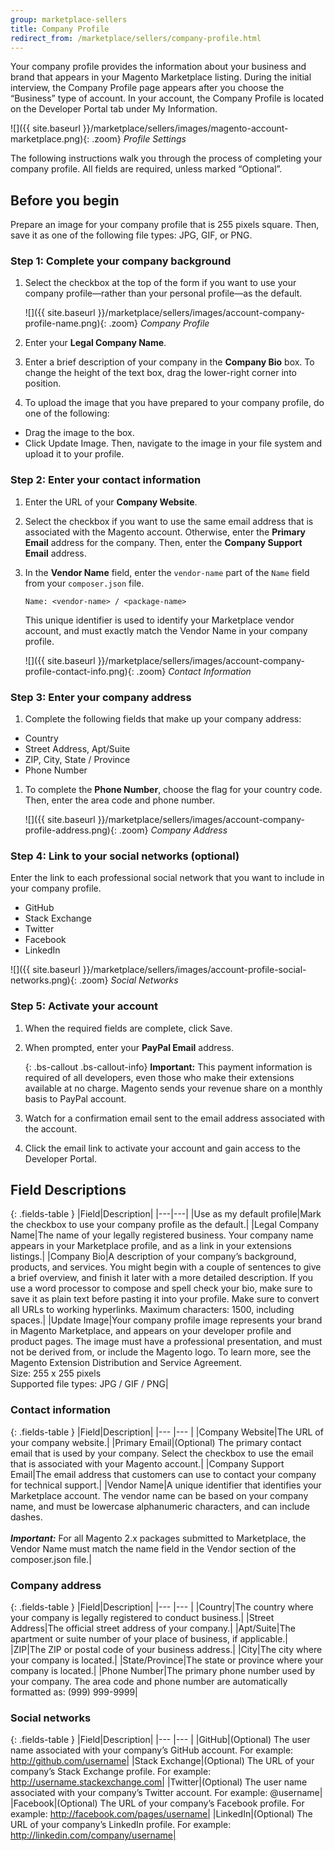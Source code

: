 ```yaml
---
group: marketplace-sellers
title: Company Profile
redirect_from: /marketplace/sellers/company-profile.html
---
```


Your company profile provides the information about your business and brand that appears in your Magento Marketplace listing. During the initial interview, the Company Profile page appears after you choose the “Business” type of account. In your account, the Company Profile is located on the Developer Portal tab under My Information.

![]({{ site.baseurl }}/marketplace/sellers/images/magento-account-marketplace.png){: .zoom}
_Profile Settings_

The following instructions walk you through the process of completing your company profile. All fields are required, unless marked “Optional”.

## Before you begin

Prepare an image for your company profile that is 255 pixels square. Then, save it as one of the following file types: JPG, GIF, or PNG.

### Step 1: Complete your company background

1. Select the checkbox at the top of the form if you want to use your company profile—rather than your personal profile—as the default.

    ![]({{ site.baseurl }}/marketplace/sellers/images/account-company-profile-name.png){: .zoom}
    _Company Profile_

1. Enter your **Legal Company Name**.

1. Enter a brief description of your company in the **Company Bio** box. To change the height of the text box, drag the lower-right corner into position.

1. To upload the image that you have prepared to your company profile, do one of the following:

-  Drag the image to the box.
-  Click <span class="btn">Update Image</span>. Then, navigate to the image in your file system and upload it to your profile.

### Step 2: Enter your contact information

1. Enter the URL of your **Company Website**.

1. Select the checkbox if you want to use the same email address that is associated with the Magento account. Otherwise, enter the **Primary Email** address for the company. Then, enter the **Company Support Email** address.

1. In the **Vendor Name** field, enter the `vendor-name` part of the `Name` field from your `composer.json` file.

    `Name: <vendor-name> / <package-name>`

    <div class="bs-callout bs-callout-info" markdown="1">
    This unique identifier is used to identify your Marketplace vendor account, and must exactly match the Vendor Name in your company profile.
    </div>

    ![]({{ site.baseurl }}/marketplace/sellers/images/account-company-profile-contact-info.png){: .zoom}
    _Contact Information_

### Step 3: Enter your company address

1. Complete the following fields that make up your company address:

-  Country
-  Street Address, Apt/Suite
-  ZIP, City, State / Province
-  Phone Number

1. To complete the **Phone Number**, choose the flag for your country code. Then, enter the area code and phone number.

    ![]({{ site.baseurl }}/marketplace/sellers/images/account-company-profile-address.png){: .zoom}
    _Company Address_

### Step 4: Link to your social networks (optional)

Enter the link to each professional social network that you want to include in your company profile.

-  GitHub
-  Stack Exchange
-  Twitter
-  Facebook
-  LinkedIn

![]({{ site.baseurl }}/marketplace/sellers/images/account-profile-social-networks.png){: .zoom}
_Social Networks_

### Step 5: Activate your account

1. When the required fields are complete, click <span class="btn">Save</span>.

1. When prompted, enter your **PayPal Email** address.

    {: .bs-callout .bs-callout-info}
    **Important:** This payment information is required of all developers, even those who make their extensions available at no charge. Magento sends your revenue share on a monthly basis to PayPal account.

1. Watch for a confirmation email sent to the email address associated with the account.

1. Click the email link to activate your account and gain access to the Developer Portal.

## Field Descriptions

{: .fields-table }
|Field|Description|
|---|---|
|Use as my default profile|Mark the checkbox to use your company profile as the default.|
|Legal Company Name|The name of your legally registered business. Your company name appears in your Marketplace profile, and as a link in your extensions listings.|
|Company Bio|A description of your company’s background, products, and services. You might begin with a couple of sentences to give a brief overview, and finish it later with a more detailed description. If you use a word processor to compose and spell check your bio, make sure to save it as plain text before pasting it into your profile. Make sure to convert all URLs to working hyperlinks. Maximum characters: 1500, including spaces.|
|Update Image|Your company profile image represents your brand in Magento Marketplace, and appears on your developer profile and product pages. The image must have a professional presentation, and must not be derived from, or include the Magento logo. To learn more, see the Magento Extension Distribution and Service Agreement. <br/>Size: 255 x 255 pixels <br/>Supported file types: JPG / GIF / PNG|

### Contact information

{: .fields-table }
|Field|Description|
|--- |--- |
|Company Website|The URL of your company website.|
|Primary Email|(Optional) The primary contact email that is used by your company. Select the checkbox to use the email that is associated with your Magento account.|
|Company Support Email|The email address that customers can use to contact your company for technical support.|
|Vendor Name|A unique identifier that identifies your Marketplace account. The vendor name can be based on your company name, and must be lowercase alphanumeric characters, and can include dashes. <br/><br/>**_Important:_** For all Magento 2.x packages submitted to Marketplace, the Vendor Name must match the name field in the Vendor section of the composer.json file.|

### Company address

{: .fields-table }
|Field|Description|
|--- |--- |
|Country|The country where your company is legally registered to conduct business.|
|Street Address|The official street address of your company.|
|Apt/Suite|The apartment or suite number of your place of business, if applicable.|
|ZIP|The ZIP or postal code of your business address.|
|City|The city where your company is located.|
|State/Province|The state or province where your company is located.|
|Phone Number|The primary phone number used by your company. The area code and phone number are automatically formatted as: (999) 999-9999|

### Social networks

{: .fields-table }
|Field|Description|
|--- |--- |
|GitHub|(Optional) The user name associated with your company’s GitHub account. For example: http://github.com/username|
|Stack Exchange|(Optional) The URL of your company’s Stack Exchange profile. For example: http://username.stackexchange.com|
|Twitter|(Optional) The user name associated with your company’s Twitter account. For example: @username|
|Facebook|(Optional) The URL of your company’s Facebook profile. For example: http://facebook.com/pages/username|
|LinkedIn|(Optional) The URL of your company’s LinkedIn profile. For example: http://linkedin.com/company/username|
